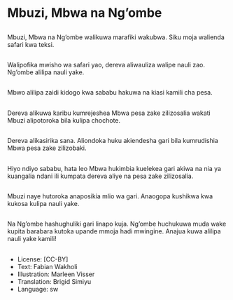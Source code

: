 # Mbuzi, Mbwa na Ng’ombe

##
Mbuzi, Mbwa na
Ng’ombe walikuwa
marafiki wakubwa.
Siku moja walienda
safari kwa teksi.

##
Walipofika mwisho wa
safari yao, dereva
aliwauliza walipe nauli
zao.
Ng’ombe alilipa nauli
yake.

##
Mbwo alilipa zaidi
kidogo kwa sababu
hakuwa na kiasi kamili
cha pesa.

##
Dereva alikuwa karibu
kumrejeshea Mbwa
pesa zake zilizosalia
wakati Mbuzi
alipotoroka bila kulipa
chochote.

##
Dereva alikasirika sana.
Aliondoka huku
akiendesha gari bila
kumrudishia Mbwa pesa
zake zilizobaki.

##
Hiyo ndiyo sababu, hata
leo Mbwa hukimbia
kuelekea gari akiwa na
nia ya kuangalia ndani
ili kumpata dereva aliye
na pesa zake zilizosalia.

##
Mbuzi naye hutoroka
anaposikia mlio wa gari.
Anaogopa kushikwa
kwa kukosa kulipa nauli
yake.

##
Na Ng’ombe
hashughuliki gari linapo
kuja.
Ng’ombe huchukuwa
muda wake kupita
barabara kutoka
upande mmoja hadi
mwingine.
Anajua kuwa alilipa
nauli yake kamili!

##
* License: [CC-BY]
* Text: Fabian Wakholi
* Illustration: Marleen Visser
* Translation: Brigid Simiyu
* Language: sw
